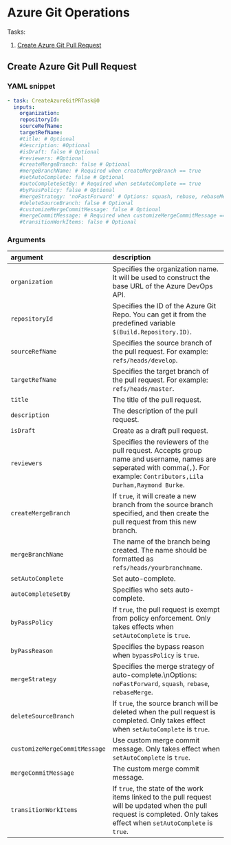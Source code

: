 # Azure Git Operations

Tasks:
1. [Create Azure Git Pull Request](#CreateAzureGitPullRequest)

## Create Azure Git Pull Request

### YAML snippet

```yaml
- task: CreateAzureGitPRTask@0
  inputs:
    organization:
    repositoryId:
    sourceRefName:
    targetRefName:
    #title: # Optional
    #description: #Optional
    #isDraft: false # Optional
    #reviewers: #Optional
    #createMergeBranch: false # Optional
    #mergeBranchName: # Required when createMergeBranch == true
    #setAutoComplete: false # Optional
    #autoCompleteSetBy: # Required when setAutoComplete == true
    #byPassPolicy: false # Optional
    #mergeStrategy: 'noFastForward' # Options: squash, rebase, rebaseMerge
    #deleteSourceBranch: false # Optional
    #customizeMergeCommitMessage: false # Optional
    #mergeCommitMessage: # Required when customizeMergeCommitMessage == true
    #transitionWorkItems: false # Optional
```

### Arguments

| argument | description |
|:---------|:------------|
| `organization` | Specifies the organization name. It will be used to construct the base URL of the Azure DevOps API. |
| `repositoryId` | Specifies the ID of the Azure Git Repo. You can get it from the predefined variable `$(Build.Repository.ID)`. |
| `sourceRefName` | Specifies the source branch of the pull request. For example: `refs/heads/develop`. |
| `targetRefName` | Specifies the target branch of the pull request. For example: `refs/heads/master`. |
| `title` | The title of the pull request. |
| `description` | The description of the pull request. |
| `isDraft` | Create as a draft pull request. |
| `reviewers` | Specifies the reviewers of the pull request. Accepts group name and username, names are seperated with comma(`,`). For example: `Contributors,Lila Durham,Raymond Burke`. |
| `createMergeBranch` | If `true`, it will create a new branch from the source branch specified, and then create the pull request from this new branch. |
| `mergeBranchName` | The name of the branch being created. The name should be formatted as `refs/heads/yourbranchname`. |
| `setAutoComplete` | Set auto-complete. |
| `autoCompleteSetBy` | Specifies who sets auto-complete. |
| `byPassPolicy` | If `true`, the pull request is exempt from policy enforcement. Only takes effects when `setAutoComplete` is `true`. |
| `byPassReason` | Specifies the bypass reason when `bypassPolicy` is `true`. |
| `mergeStrategy` | Specifies the merge strategy of auto-complete.\nOptions: `noFastForward`, `squash`, `rebase`, `rebaseMerge`. |
| `deleteSourceBranch` | If `true`, the source branch will be deleted when the pull request is completed. Only takes effect when `setAutoComplete` is `true`. |
| `customizeMergeCommitMessage` | Use custom merge commit message. Only takes effect when `setAutoComplete` is `true`. |
| `mergeCommitMessage` | The custom merge commit message. |
| `transitionWorkItems` | If `true`, the state of the work items linked to the pull request will be updated when the pull request is completed. Only takes effect when `setAutoComplete` is `true`. |